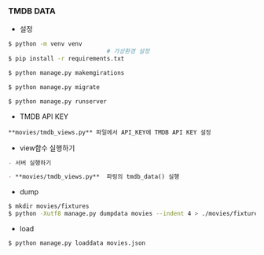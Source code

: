 ### TMDB DATA

- 설정

```bash
$ python -m venv venv
                            # 가상환경 설정
$ pip install -r requirements.txt

$ python manage.py makemgirations

$ python manage.py migrate

$ python manage.py runserver
```



- TMDB API KEY 

```
**movies/tmdb_views.py** 파일에서 API_KEY에 TMDB API KEY 설정 
```



- view함수 실행하기

```markdown
- 서버 실행하기 

- **movies/tmdb_views.py**  파링의 tmdb_data() 실행 
```



- dump

```bash
$ mkdir movies/fixtures
$ python -Xutf8 manage.py dumpdata movies --indent 4 > ./movies/fixtures/movies.json
```

- load

```bash
$ python manage.py loaddata movies.json
```
